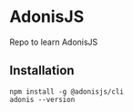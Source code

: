 # AdonisJS
Repo to learn AdonisJS

## Installation
```
npm install -g @adonisjs/cli
adonis --version
```